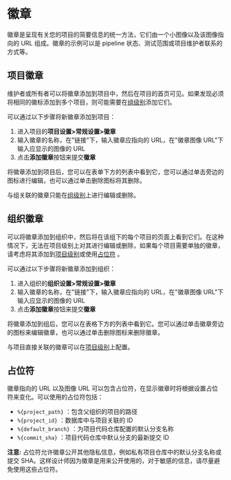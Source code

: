 # 徽章[](#badges "Permalink")

徽章是呈现有关您的项目的简要信息的统一方法，它们由一个小图像以及该图像指向的 URL 组成。徽章的示例可以是 pipeline 状态、测试范围或项目维护者联系的方式等。

## 项目徽章[](#project-badges "Permalink")

维护者或所有者可以将徽章添加到项目中，然后在项目的首页可见。如果发现必须将相同的徽标添加到多个项目，则可能需要在[组级别](#group-badges)添加它们。

可以通过以下步骤将新徽章添加到项目：

1.  进入项目的**项目设置>常规设置>徽章** 
2.  输入徽章的名称，在"链接"下，输入徽章应指向的 URL，在"徽章图像 URL"下输入应显示的图像的 URL
3.  点击**添加徽章**按钮来提交**徽章**

将徽章添加到项目后，您可以在表单下方的列表中看到它，您可以通过单击旁边的图标进行编辑，也可以通过单击删除图标将其删除。

与组关联的徽章只能在[组级别](#group-badges)上进行编辑或删除。

## 组织徽章[](#group-badges "Permalink")

可以将徽章添加到组织中，然后将在该组下的每个项目的页面上看到它们。在这种情况下，无法在项目级别上对其进行编辑或删除，如果每个项目需要单独的徽章，请考虑将其添加到[项目级别](#project-badges)或使用[占位符](#placeholders) 。

可以通过以下步骤将新徽章添加到组织：

1.  进入组织的**组织设置>常规设置>徽章**
2.  输入徽章的名称，在"链接"下，输入徽章应指向的 URL，在"徽章图像 URL"下输入应显示的图像的 URL
3.  点击**添加徽章**按钮来提交**徽章**

将徽章添加到组后，您可以在表格下方的列表中看到它。您可以通过单击徽章旁边的图标来编辑徽章，也可以通过单击删除图标来删除徽章。

与项目直接关联的徽章可以在[项目级别](#project-badges)上配置。

## 占位符[](#placeholders "Permalink")

徽章指向的 URL 以及图像 URL 可以包含占位符，在显示徽章时将根据设置占位符来变化。可以使用的占位符包括：

*   `%{project_path}` ：包含父组织的项目的路径
*   `%{project_id}` ：数据库中与项目关联的 ID
*   `%{default_branch}` ：为项目代码仓库配置的默认分支名称
*   `%{commit_sha}` ：项目代码仓库中默认分支的最新提交 ID

**注意:** 占位符允许徽章公开其他隐私信息，例如私有项目仓库中的默认分支名称或提交 SHA。这样设计师因为徽章是用来公开使用的，对于敏感的信息，请尽量避免使用这些占位符。